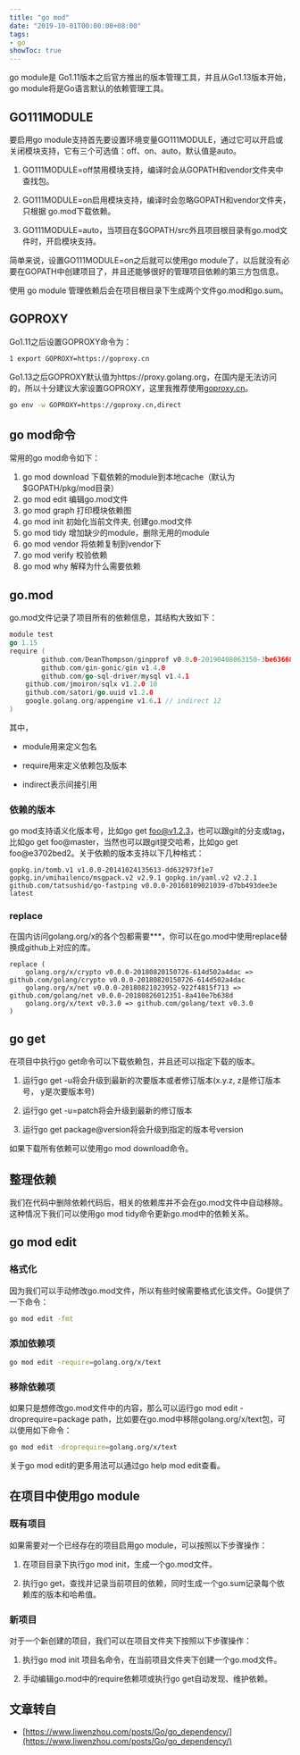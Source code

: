 ```yaml
---
title: "go mod"
date: "2019-10-01T00:00:00+08:00"
tags: 
- go
showToc: true
---
```



go module是 Go1.11版本之后官方推出的版本管理工具，并且从Go1.13版本开始，go module将是Go语言默认的依赖管理工具。

## GO111MODULE

要启用go module支持首先要设置环境变量GO111MODULE，通过它可以开启或关闭模块支持，它有三个可选值：off、on、auto，默认值是auto。

1.  GO111MODULE=off禁用模块支持，编译时会从GOPATH和vendor文件夹中查找包。

2.  GO111MODULE=on启用模块支持，编译时会忽略GOPATH和vendor文件夹，只根据 go.mod下载依赖。

3.  GO111MODULE=auto，当项目在$GOPATH/src外且项目根目录有go.mod文件时，开启模块支持。

简单来说，设置GO111MODULE=on之后就可以使用go module了，以后就没有必要在GOPATH中创建项目了，并且还能够很好的管理项目依赖的第三方包信息。

使用 go module 管理依赖后会在项目根目录下生成两个文件go.mod和go.sum。

## GOPROXY

Go1.11之后设置GOPROXY命令为：

```bash
1 export GOPROXY=https://goproxy.cn
```

Go1.13之后GOPROXY默认值为https://proxy.golang.org，在国内是无法访问的，所以十分建议大家设置GOPROXY，这里我推荐使用[goproxy.cn](https://studygolang.com/topics/10014)。

```bash
go env -w GOPROXY=https://goproxy.cn,direct
```

## go mod命令

常用的go mod命令如下：

1. go mod download    下载依赖的module到本地cache（默认为$GOPATH/pkg/mod目录）
2.  go mod edit       编辑go.mod文件 
3. go mod graph       打印模块依赖图 
4. go mod init       初始化当前文件夹, 创建go.mod文件 
5. go mod tidy       增加缺少的module，删除无用的module 
6. go mod vendor     将依赖复制到vendor下 
7. go mod verify     校验依赖 
8. go mod why         解释为什么需要依赖

## go.mod

go.mod文件记录了项目所有的依赖信息，其结构大致如下：

```go
module test 
go 1.15  
require (  
		github.com/DeanThompson/ginpprof v0.0.0-20190408063150-3be636683586 
		github.com/gin-gonic/gin v1.4.0   		
		github.com/go-sql-driver/mysql v1.4.1 
    github.com/jmoiron/sqlx v1.2.0 10 
    github.com/satori/go.uuid v1.2.0 
    google.golang.org/appengine v1.6.1 // indirect 12 
)
```

其中，

*   module用来定义包名

*   require用来定义依赖包及版本

*   indirect表示间接引用

### 依赖的版本

go mod支持语义化版本号，比如go get foo@v1.2.3，也可以跟git的分支或tag，比如go get foo@master，当然也可以跟git提交哈希，比如go get foo@e3702bed2。关于依赖的版本支持以下几种格式：

```
gopkg.in/tomb.v1 v1.0.0-20141024135613-dd632973f1e7 
gopkg.in/vmihailenco/msgpack.v2 v2.9.1 gopkg.in/yaml.v2 v2.2.1 
github.com/tatsushid/go-fastping v0.0.0-20160109021039-d7bb493dee3e latest
```

### replace

在国内访问golang.org/x的各个包都需要***，你可以在go.mod中使用replace替换成github上对应的库。

```
replace (  
	golang.org/x/crypto v0.0.0-20180820150726-614d502a4dac => github.com/golang/crypto v0.0.0-20180820150726-614d502a4dac  
	golang.org/x/net v0.0.0-20180821023952-922f4815f713 => github.com/golang/net v0.0.0-20180826012351-8a410e7b638d  
	golang.org/x/text v0.3.0 => github.com/golang/text v0.3.0 
)
```

## go get

在项目中执行go get命令可以下载依赖包，并且还可以指定下载的版本。

1.  运行go get -u将会升级到最新的次要版本或者修订版本(x.y.z, z是修订版本号， y是次要版本号)

2.  运行go get -u=patch将会升级到最新的修订版本

3.  运行go get package@version将会升级到指定的版本号version

如果下载所有依赖可以使用go mod download命令。

## 整理依赖

我们在代码中删除依赖代码后，相关的依赖库并不会在go.mod文件中自动移除。这种情况下我们可以使用go mod tidy命令更新go.mod中的依赖关系。

## go mod edit

### 格式化

因为我们可以手动修改go.mod文件，所以有些时候需要格式化该文件。Go提供了一下命令：

```bash
go mod edit -fmt
```

### 添加依赖项

```bash
go mod edit -require=golang.org/x/text
```

### 移除依赖项

如果只是想修改go.mod文件中的内容，那么可以运行go mod edit -droprequire=package path，比如要在go.mod中移除golang.org/x/text包，可以使用如下命令：

```bash
go mod edit -droprequire=golang.org/x/text
```

关于go mod edit的更多用法可以通过go help mod edit查看。

## 在项目中使用go module

### 既有项目

如果需要对一个已经存在的项目启用go module，可以按照以下步骤操作：

1.  在项目目录下执行go mod init，生成一个go.mod文件。

2.  执行go get，查找并记录当前项目的依赖，同时生成一个go.sum记录每个依赖库的版本和哈希值。

### 新项目

对于一个新创建的项目，我们可以在项目文件夹下按照以下步骤操作：

1.  执行go mod init 项目名命令，在当前项目文件夹下创建一个go.mod文件。

2.  手动编辑go.mod中的require依赖项或执行go get自动发现、维护依赖。

## 文章转自
- [https://www.liwenzhou.com/posts/Go/go_dependency/](https://www.liwenzhou.com/posts/Go/go_dependency/)